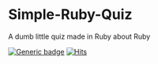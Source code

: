 # Simple-Ruby-Quiz
A dumb little quiz made in Ruby about Ruby

[![Generic badge](https://img.shields.io/badge/Made%20with-Ruby-f10f02.svg)](https://www.ruby-lang.org/en/)
[![Hits](https://hits.seeyoufarm.com/api/count/incr/badge.svg?url=https%3A%2F%2Fgithub.com%2FProsperityGH%2FSimple-Ruby-Quiz&count_bg=%23F10F02&title_bg=%23555555&icon=&icon_color=%23E7E7E7&title=hits&edge_flat=false)](https://hits.seeyoufarm.com)
